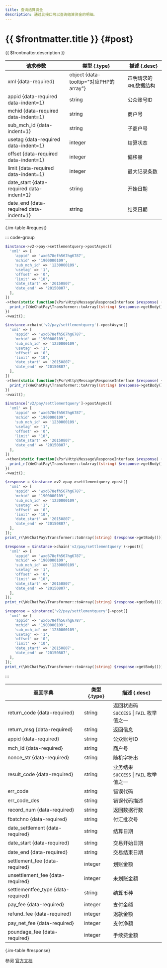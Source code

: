```yaml
---
title: 查询结算资金
description: 通过此接口可以查询结算资金的明细。
---
```


# {{ $frontmatter.title }} {#post}

{{ $frontmatter.description }}

| 请求参数 | 类型 {.type} | 描述 {.desc}
| --- | --- | ---
| xml {data-required} | object {data-tooltip="对应PHP的array"} | 声明请求的`XML`数据结构
| appid {data-required data-indent=1} | string | 公众账号ID
| mchid {data-required data-indent=1} | string | 商户号
| sub_mch_id {data-indent=1} | string | 子商户号
| usetag {data-required data-indent=1} | integer | 结算状态
| offset {data-required data-indent=1} | integer | 偏移量
| limit {data-required data-indent=1} | integer | 最大记录条数
| date_start {data-required data-indent=1} | string | 开始日期
| date_end {data-required data-indent=1} | string | 结束日期

{.im-table #request}

::: code-group

```php [异步纯链式]
$instance->v2->pay->settlementquery->postAsync([
  'xml' => [
    'appid' => 'wxd678efh567hg6787',
    'mchid' => '1900000109',
    'sub_mch_id' => '1230000109',
    'usetag' => '1',
    'offset' => '0',
    'limit' => '10',
    'date_start' => '20150807',
    'date_end' => '20150807',
  ],
])
->then(static function(\Psr\Http\Message\ResponseInterface $response) {
  print_r(\WeChatPay\Transformer::toArray((string) $response->getBody()));
})
->wait();
```

```php [异步声明式]
$instance->chain('v2/pay/settlementquery')->postAsync([
  'xml' => [
    'appid' => 'wxd678efh567hg6787',
    'mchid' => '1900000109',
    'sub_mch_id' => '1230000109',
    'usetag' => '1',
    'offset' => '0',
    'limit' => '10',
    'date_start' => '20150807',
    'date_end' => '20150807',
  ],
])
->then(static function(\Psr\Http\Message\ResponseInterface $response) {
  print_r(\WeChatPay\Transformer::toArray((string) $response->getBody()));
})
->wait();
```

```php [异步属性式]
$instance['v2/pay/settlementquery']->postAsync([
  'xml' => [
    'appid' => 'wxd678efh567hg6787',
    'mchid' => '1900000109',
    'sub_mch_id' => '1230000109',
    'usetag' => '1',
    'offset' => '0',
    'limit' => '10',
    'date_start' => '20150807',
    'date_end' => '20150807',
  ],
])
->then(static function(\Psr\Http\Message\ResponseInterface $response) {
  print_r(\WeChatPay\Transformer::toArray((string) $response->getBody()));
})
->wait();
```

```php [同步纯链式]
$response = $instance->v2->pay->settlementquery->post([
  'xml' => [
    'appid' => 'wxd678efh567hg6787',
    'mchid' => '1900000109',
    'sub_mch_id' => '1230000109',
    'usetag' => '1',
    'offset' => '0',
    'limit' => '10',
    'date_start' => '20150807',
    'date_end' => '20150807',
  ],
]);
print_r(\WeChatPay\Transformer::toArray((string) $response->getBody()));
```

```php [同步声明式]
$response = $instance->chain('v2/pay/settlementquery')->post([
  'xml' => [
    'appid' => 'wxd678efh567hg6787',
    'mchid' => '1900000109',
    'sub_mch_id' => '1230000109',
    'usetag' => '1',
    'offset' => '0',
    'limit' => '10',
    'date_start' => '20150807',
    'date_end' => '20150807',
  ],
]);
print_r(\WeChatPay\Transformer::toArray((string) $response->getBody()));
```

```php [同步属性式]
$response = $instance['v2/pay/settlementquery']->post([
  'xml' => [
    'appid' => 'wxd678efh567hg6787',
    'mchid' => '1900000109',
    'sub_mch_id' => '1230000109',
    'usetag' => '1',
    'offset' => '0',
    'limit' => '10',
    'date_start' => '20150807',
    'date_end' => '20150807',
  ],
]);
print_r(\WeChatPay\Transformer::toArray((string) $response->getBody()));
```

:::

| 返回字典 | 类型 {.type} | 描述 {.desc}
| --- | --- | ---
| return_code {data-required}| string | 返回状态码<br/>`SUCCESS` \| `FAIL` 枚举值之一
| return_msg {data-required}| string | 返回信息
| appid {data-required}| string | 公众账号ID
| mch_id {data-required}| string | 商户号
| nonce_str {data-required}| string | 随机字符串
| result_code {data-required}| string | 业务结果<br/>`SUCCESS` \| `FAIL` 枚举值之一
| err_code | string | 错误代码
| err_code_des | string | 错误代码描述
| record_num {data-required}| string | 返回数据行数
| fbatchno {data-required}| string | 付汇批次号
| date_settlement {data-required}| string | 结算日期
| date_start {data-required}| string | 交易开始日期
| date_end {data-required}| string | 交易结束日期
| settlement_fee {data-required}| integer | 划账金额
| unsettlement_fee {data-required}| integer | 未划账金额
| settlementfee_type {data-required}| string | 结算币种
| pay_fee {data-required}| integer | 支付金额
| refund_fee {data-required}| integer | 退款金额
| pay_net_fee {data-required}| integer | 支付净额
| poundage_fee {data-required}| integer | 手续费金额

{.im-table #response}

参阅 [官方文档](https://pay.weixin.qq.com/wiki/doc/api/wxpay/ch/pay/In-AppPay/chapter8_9.shtml)
